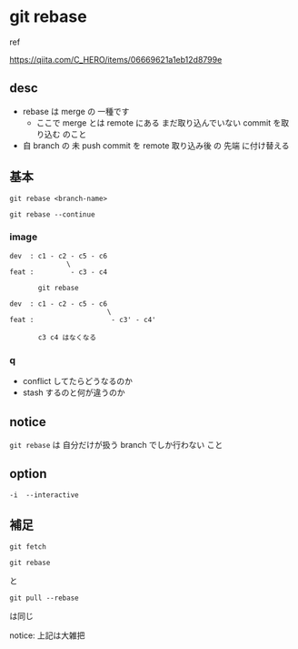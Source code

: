 
# git rebase

ref

https://qiita.com/C_HERO/items/06669621a1eb12d8799e


## desc

- rebase は merge の 一種です
  - ここで merge とは remote にある まだ取り込んでいない commit を取り込む のこと
- 自 branch の 未 push commit を remote 取り込み後 の 先端 に付け替える


## 基本

```
git rebase <branch-name>
```

```
git rebase --continue
```


### image

```
dev  : c1 - c2 - c5 - c6
              \
feat :         - c3 - c4

       git rebase

dev  : c1 - c2 - c5 - c6
                        \
feat :                   - c3' - c4'

       c3 c4 はなくなる
```

### q

- conflict してたらどうなるのか
- stash するのと何が違うのか


## notice

`git rebase` は 自分だけが扱う branch でしか行わない こと


## option

```
-i  --interactive
```


## 補足

```
git fetch
```

```
git rebase
```

と

```
git pull --rebase
```

は同じ

notice: 上記は大雑把 


